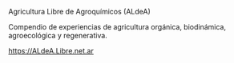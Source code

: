 Agricultura Libre de Agroquímicos (ALdeA)

Compendio de experiencias de agricultura orgánica, biodinámica, agroecológica y regenerativa.

https://ALdeA.Libre.net.ar
